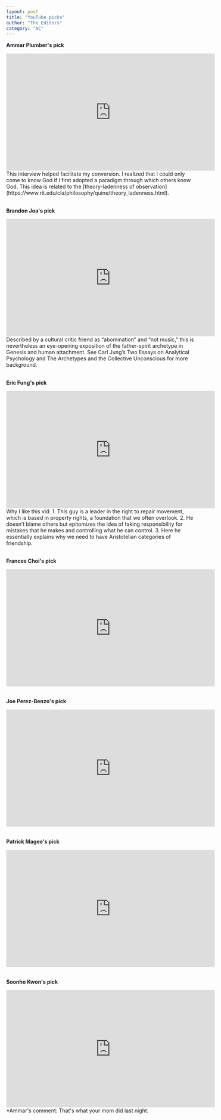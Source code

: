 ```yaml
---
layout: post
title: "YouTube picks"
author: "The Editors"
category: "AC"
---
```

__Ammar Plumber's pick__

<iframe width="560" height="315" src="https://www.youtube.com/embed/XxE0RgI8U_o" title="YouTube video player" frameborder="0" allow="accelerometer; autoplay; clipboard-write; encrypted-media; gyroscope; picture-in-picture" allowfullscreen></iframe>
<br>
This interview helped facilitate my conversion. I realized that I could only come to know God if I first adopted a paradigm through which others know God. This idea is related to the [theory-ladenness of observation](https://www.rit.edu/cla/philosophy/quine/theory_ladenness.html).
<br><br>

__Brandon Joa's pick__

<iframe width="560" height="315" src="https://www.youtube.com/embed/BJHEaWfpFqA" title="YouTube video player" frameborder="0" allow="accelerometer; autoplay; clipboard-write; encrypted-media; gyroscope; picture-in-picture" allowfullscreen></iframe>
<br>
Described by a cultural critic friend as “abomination” and “not music,” this is nevertheless an eye-opening exposition of the father-spirit archetype in Genesis and human attachment. See Carl Jung’s Two Essays on Analytical Psychology and The Archetypes and the Collective Unconscious for more background.
<br><br>

__Eric Fung's pick__

<iframe width="560" height="315" src="https://www.youtube.com/embed/7yFFBBFqe-E" title="YouTube video player" frameborder="0" allow="accelerometer; autoplay; clipboard-write; encrypted-media; gyroscope; picture-in-picture" allowfullscreen></iframe>
<br>
Why I like this vid:
1. This guy is a leader in the right to repair movement, which is based in property rights, a foundation that we often overlook. 
2. He doesn’t blame others but epitomizes the idea of taking responsibility for mistakes that he makes and controlling what he can control.
3. Here he essentially explains why we need to have Aristotelian categories of friendship.
<br><br>

__Frances Choi's pick__

<iframe width="560" height="315" src="https://www.youtube.com/embed/AeZmWr-ttLY" title="YouTube video player" frameborder="0" allow="accelerometer; autoplay; clipboard-write; encrypted-media; gyroscope; picture-in-picture" allowfullscreen></iframe>
<br><br>

__Joe Perez-Benzo's pick__

<iframe width="560" height="315" src="https://www.youtube.com/embed/huJ81Mq2y34" title="YouTube video player" frameborder="0" allow="accelerometer; autoplay; clipboard-write; encrypted-media; gyroscope; picture-in-picture" allowfullscreen></iframe>
<br><br>

__Patrick Magee's pick__

<iframe width="560" height="315" src="https://www.youtube.com/embed/tSAwZP8e-zQ" title="YouTube video player" frameborder="0" allow="accelerometer; autoplay; clipboard-write; encrypted-media; gyroscope; picture-in-picture" allowfullscreen></iframe>
<br><br>

__Soonho Kwon's pick__

<iframe width="560" height="315" src="https://www.youtube.com/embed/WEWVSPMFKUc" title="YouTube video player" frameborder="0" allow="accelerometer; autoplay; clipboard-write; encrypted-media; gyroscope; picture-in-picture" allowfullscreen></iframe>
<br>
*Ammar's comment: That's what your mom did last night.